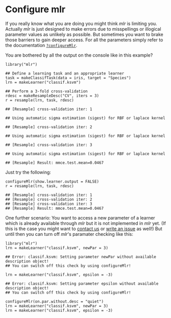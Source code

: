Configure mlr
=============

If you really know what you are doing you might think *mlr* is limiting you.
Actually *mlr* is just designed to make errors due to misspellings or illogical parameter values as unlikely as possible.
But sometimes you want to brake those barriers to gain deeper access.
For all the parameters simply refer to the documentation [`?configureMlr`](http://berndbischl.github.io/mlr/man/configureMlr.html).

You are bothered by all the output on the console like in this example?

```splus
library("mlr")

## Define a learning task and an appropriate learner
task = makeClassifTask(data = iris, target = "Species")
lrn = makeLearner("classif.ksvm")

## Perform a 3-fold cross-validation
rdesc = makeResampleDesc("CV", iters = 3)
r = resample(lrn, task, rdesc)
```

```
## [Resample] cross-validation iter: 1
```

```
## Using automatic sigma estimation (sigest) for RBF or laplace kernel
```

```
## [Resample] cross-validation iter: 2
```

```
## Using automatic sigma estimation (sigest) for RBF or laplace kernel
```

```
## [Resample] cross-validation iter: 3
```

```
## Using automatic sigma estimation (sigest) for RBF or laplace kernel
```

```
## [Resample] Result: mmce.test.mean=0.0467
```

Just try the following:

```splus
configureMlr(show.learner.output = FALSE)
r = resample(lrn, task, rdesc)
```

```
## [Resample] cross-validation iter: 1
## [Resample] cross-validation iter: 2
## [Resample] cross-validation iter: 3
## [Resample] Result: mmce.test.mean=0.0467
```


One further scenario:
You want to access a new parameter of a learner which is already available through *mlr* but it is not implemented in *mlr* yet.
(If this is the case you might want to [contact us](https://github.com/berndbischl/mlr#get-in-touch) or [write an issue](https://github.com/berndbischl/mlr/issues/new) as well!)
But until then you can turn off *mlr*'s paramater checking like this:

```splus
library("mlr")
lrn = makeLearner("classif.ksvm", newPar = 3)
```

```
## Error: classif.ksvm: Setting parameter newPar without available description object!
## You can switch off this check by using configureMlr!
```

```splus
lrn = makeLearner("classif.ksvm", epsilon = -3)
```

```
## Error: classif.ksvm: Setting parameter epsilon without available description object!
## You can switch off this check by using configureMlr!
```

```splus
configureMlr(on.par.without.desc = "quiet")
lrn = makeLearner("classif.ksvm", newPar = 3)
lrn = makeLearner("classif.ksvm", epsilon = -3)
```



